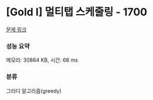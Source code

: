 # [Gold I] 멀티탭 스케줄링 - 1700 

[문제 링크](https://www.acmicpc.net/problem/1700) 

### 성능 요약

메모리: 30864 KB, 시간: 68 ms

### 분류

그리디 알고리즘(greedy)

